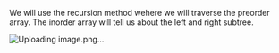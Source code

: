 We will use the recursion method wehere we will traverse the preorder array. The inorder array will tell us about the left and right subtree.




![Uploading image.png…]()
​
